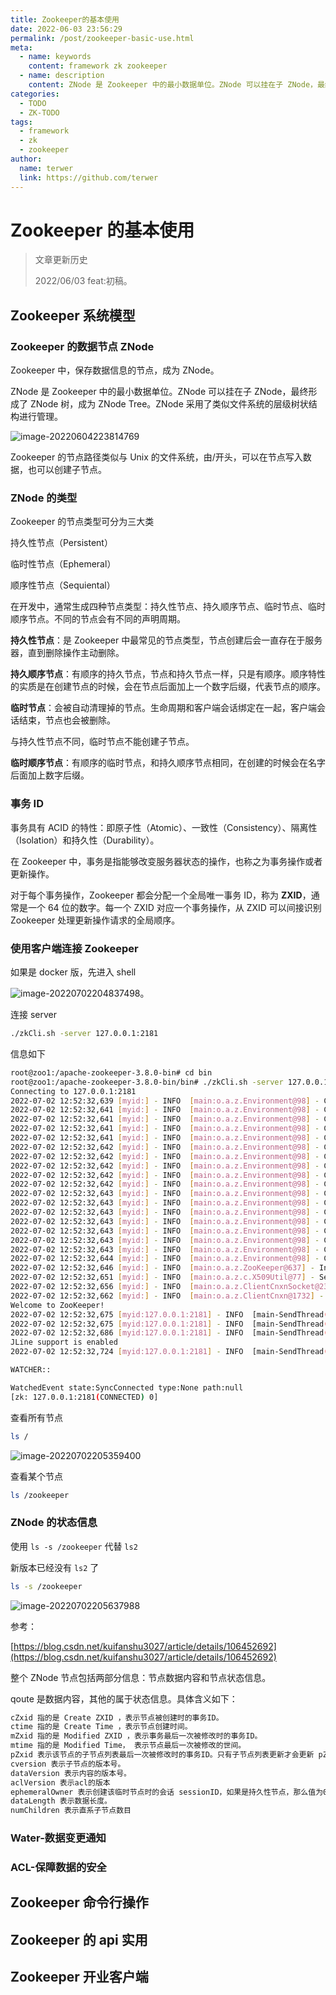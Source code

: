 ```yaml
---
title: Zookeeper的基本使用
date: 2022-06-03 23:56:29
permalink: /post/zookeeper-basic-use.html
meta:
  - name: keywords
    content: framework zk zookeeper
  - name: description
    content: ZNode 是 Zookeeper 中的最小数据单位。ZNode 可以挂在子 ZNode，最终形成了 ZNode 树，成为 ZNode Tree。ZNode 采用了类似文件系统的层级树状结构进行管理。
categories:
  - TODO
  - ZK-TODO
tags:
  - framework
  - zk
  - zookeeper
author: 
  name: terwer
  link: https://github.com/terwer
---
```


# Zookeeper 的基本使用

> 文章更新历史
>
> 2022/06/03 feat:初稿。
>

## Zookeeper 系统模型

### Zookeeper 的数据节点 ZNode

Zookeeper 中，保存数据信息的节点，成为 ZNode。

ZNode 是 Zookeeper 中的最小数据单位。ZNode 可以挂在子 ZNode，最终形成了 ZNode 树，成为 ZNode Tree。ZNode 采用了类似文件系统的层级树状结构进行管理。

![image-20220604223814769](https://img1.terwer.space/20220604223819.png)

Zookeeper 的节点路径类似与 Unix 的文件系统，由/开头，可以在节点写入数据，也可以创建子节点。

### ZNode 的类型

Zookeeper 的节点类型可分为三大类

持久性节点（Persistent）

临时性节点（Ephemeral）

顺序性节点（Sequiental）

在开发中，通常生成四种节点类型：持久性节点、持久顺序节点、临时节点、临时顺序节点。不同的节点会有不同的声明周期。

**持久性节点**：是 Zookeeper 中最常见的节点类型，节点创建后会一直存在于服务器，直到删除操作主动删除。

**持久顺序节点**：有顺序的持久节点，节点和持久节点一样，只是有顺序。顺序特性的实质是在创建节点的时候，会在节点后面加上一个数字后缀，代表节点的顺序。

**临时节点**：会被自动清理掉的节点。生命周期和客户端会话绑定在一起，客户端会话结束，节点也会被删除。

与持久性节点不同，临时节点不能创建子节点。

**临时顺序节点**：有顺序的临时节点，和持久顺序节点相同，在创建的时候会在名字后面加上数字后缀。

### 事务 ID

事务具有 ACID 的特性：即原子性（Atomic）、一致性（Consistency）、隔离性（Isolation）和持久性（Durability）。

在 Zookeeper 中，事务是指能够改变服务器状态的操作，也称之为事务操作或者更新操作。

对于每个事务操作，Zookeeper 都会分配一个全局唯一事务 ID，称为 **ZXID**，通常是一个 64 位的数字。每一个 ZXID 对应一个事务操作，从 ZXID 可以间接识别 Zookeeper 处理更新操作请求的全局顺序。

### 使用客户端连接 Zookeeper

如果是 docker 版，先进入 shell

![image-20220702204837498](https://img1.terwer.space/20220702204843.png)。

连接 server

```bash
./zkCli.sh -server 127.0.0.1:2181
```

信息如下

```bash
root@zoo1:/apache-zookeeper-3.8.0-bin# cd bin
root@zoo1:/apache-zookeeper-3.8.0-bin/bin# ./zkCli.sh -server 127.0.0.1:2181
Connecting to 127.0.0.1:2181
2022-07-02 12:52:32,639 [myid:] - INFO  [main:o.a.z.Environment@98] - Client environment:zookeeper.version=3.8.0-5a02a05eddb59aee6ac762f7ea82e92a68eb9c0f, built on 2022-02-25 08:49 UTC
2022-07-02 12:52:32,641 [myid:] - INFO  [main:o.a.z.Environment@98] - Client environment:host.name=zoo1
2022-07-02 12:52:32,641 [myid:] - INFO  [main:o.a.z.Environment@98] - Client environment:java.version=11.0.15
2022-07-02 12:52:32,641 [myid:] - INFO  [main:o.a.z.Environment@98] - Client environment:java.vendor=Oracle Corporation
2022-07-02 12:52:32,641 [myid:] - INFO  [main:o.a.z.Environment@98] - Client environment:java.home=/usr/local/openjdk-11
2022-07-02 12:52:32,642 [myid:] - INFO  [main:o.a.z.Environment@98] - Client environment:java.class.path=/apache-zookeeper-3.8.0-bin/bin/../zookeeper-server/target/classes:/apache-zookeeper-3.8.0-bin/bin/../build/classes:/apache-zookeeper-3.8.0-bin/bin/../zookeeper-server/target/lib/*.jar:/apache-zookeeper-3.8.0-bin/bin/../build/lib/*.jar:/apache-zookeeper-3.8.0-bin/bin/../lib/zookeeper-prometheus-metrics-3.8.0.jar:/apache-zookeeper-3.8.0-bin/bin/../lib/zookeeper-jute-3.8.0.jar:/apache-zookeeper-3.8.0-bin/bin/../lib/zookeeper-3.8.0.jar:/apache-zookeeper-3.8.0-bin/bin/../lib/snappy-java-1.1.7.7.jar:/apache-zookeeper-3.8.0-bin/bin/../lib/slf4j-api-1.7.30.jar:/apache-zookeeper-3.8.0-bin/bin/../lib/simpleclient_servlet-0.9.0.jar:/apache-zookeeper-3.8.0-bin/bin/../lib/simpleclient_hotspot-0.9.0.jar:/apache-zookeeper-3.8.0-bin/bin/../lib/simpleclient_common-0.9.0.jar:/apache-zookeeper-3.8.0-bin/bin/../lib/simpleclient-0.9.0.jar:/apache-zookeeper-3.8.0-bin/bin/../lib/netty-transport-native-unix-common-4.1.73.Final.jar:/apache-zookeeper-3.8.0-bin/bin/../lib/netty-transport-native-epoll-4.1.73.Final.jar:/apache-zookeeper-3.8.0-bin/bin/../lib/netty-transport-classes-epoll-4.1.73.Final.jar:/apache-zookeeper-3.8.0-bin/bin/../lib/netty-transport-4.1.73.Final.jar:/apache-zookeeper-3.8.0-bin/bin/../lib/netty-tcnative-classes-2.0.48.Final.jar:/apache-zookeeper-3.8.0-bin/bin/../lib/netty-tcnative-2.0.48.Final.jar:/apache-zookeeper-3.8.0-bin/bin/../lib/netty-resolver-4.1.73.Final.jar:/apache-zookeeper-3.8.0-bin/bin/../lib/netty-handler-4.1.73.Final.jar:/apache-zookeeper-3.8.0-bin/bin/../lib/netty-common-4.1.73.Final.jar:/apache-zookeeper-3.8.0-bin/bin/../lib/netty-codec-4.1.73.Final.jar:/apache-zookeeper-3.8.0-bin/bin/../lib/netty-buffer-4.1.73.Final.jar:/apache-zookeeper-3.8.0-bin/bin/../lib/metrics-core-4.1.12.1.jar:/apache-zookeeper-3.8.0-bin/bin/../lib/logback-core-1.2.10.jar:/apache-zookeeper-3.8.0-bin/bin/../lib/logback-classic-1.2.10.jar:/apache-zookeeper-3.8.0-bin/bin/../lib/jline-2.14.6.jar:/apache-zookeeper-3.8.0-bin/bin/../lib/jetty-util-ajax-9.4.43.v20210629.jar:/apache-zookeeper-3.8.0-bin/bin/../lib/jetty-util-9.4.43.v20210629.jar:/apache-zookeeper-3.8.0-bin/bin/../lib/jetty-servlet-9.4.43.v20210629.jar:/apache-zookeeper-3.8.0-bin/bin/../lib/jetty-server-9.4.43.v20210629.jar:/apache-zookeeper-3.8.0-bin/bin/../lib/jetty-security-9.4.43.v20210629.jar:/apache-zookeeper-3.8.0-bin/bin/../lib/jetty-io-9.4.43.v20210629.jar:/apache-zookeeper-3.8.0-bin/bin/../lib/jetty-http-9.4.43.v20210629.jar:/apache-zookeeper-3.8.0-bin/bin/../lib/javax.servlet-api-3.1.0.jar:/apache-zookeeper-3.8.0-bin/bin/../lib/jackson-databind-2.13.1.jar:/apache-zookeeper-3.8.0-bin/bin/../lib/jackson-core-2.13.1.jar:/apache-zookeeper-3.8.0-bin/bin/../lib/jackson-annotations-2.13.1.jar:/apache-zookeeper-3.8.0-bin/bin/../lib/commons-io-2.11.0.jar:/apache-zookeeper-3.8.0-bin/bin/../lib/commons-cli-1.4.jar:/apache-zookeeper-3.8.0-bin/bin/../lib/audience-annotations-0.12.0.jar:/apache-zookeeper-3.8.0-bin/bin/../zookeeper-*.jar:/apache-zookeeper-3.8.0-bin/bin/../zookeeper-server/src/main/resources/lib/*.jar:/conf:
2022-07-02 12:52:32,642 [myid:] - INFO  [main:o.a.z.Environment@98] - Client environment:java.library.path=/usr/java/packages/lib:/usr/lib64:/lib64:/lib:/usr/lib
2022-07-02 12:52:32,642 [myid:] - INFO  [main:o.a.z.Environment@98] - Client environment:java.io.tmpdir=/tmp
2022-07-02 12:52:32,642 [myid:] - INFO  [main:o.a.z.Environment@98] - Client environment:java.compiler=<NA>
2022-07-02 12:52:32,642 [myid:] - INFO  [main:o.a.z.Environment@98] - Client environment:os.name=Linux
2022-07-02 12:52:32,643 [myid:] - INFO  [main:o.a.z.Environment@98] - Client environment:os.arch=amd64
2022-07-02 12:52:32,643 [myid:] - INFO  [main:o.a.z.Environment@98] - Client environment:os.version=5.10.104-linuxkit
2022-07-02 12:52:32,643 [myid:] - INFO  [main:o.a.z.Environment@98] - Client environment:user.name=root
2022-07-02 12:52:32,643 [myid:] - INFO  [main:o.a.z.Environment@98] - Client environment:user.home=/root
2022-07-02 12:52:32,643 [myid:] - INFO  [main:o.a.z.Environment@98] - Client environment:user.dir=/apache-zookeeper-3.8.0-bin/bin
2022-07-02 12:52:32,643 [myid:] - INFO  [main:o.a.z.Environment@98] - Client environment:os.memory.free=116MB
2022-07-02 12:52:32,643 [myid:] - INFO  [main:o.a.z.Environment@98] - Client environment:os.memory.max=256MB
2022-07-02 12:52:32,644 [myid:] - INFO  [main:o.a.z.Environment@98] - Client environment:os.memory.total=128MB
2022-07-02 12:52:32,646 [myid:] - INFO  [main:o.a.z.ZooKeeper@637] - Initiating client connection, connectString=127.0.0.1:2181 sessionTimeout=30000 watcher=org.apache.zookeeper.ZooKeeperMain$MyWatcher@6ec8211c
2022-07-02 12:52:32,651 [myid:] - INFO  [main:o.a.z.c.X509Util@77] - Setting -D jdk.tls.rejectClientInitiatedRenegotiation=true to disable client-initiated TLS renegotiation
2022-07-02 12:52:32,656 [myid:] - INFO  [main:o.a.z.ClientCnxnSocket@239] - jute.maxbuffer value is 1048575 Bytes
2022-07-02 12:52:32,662 [myid:] - INFO  [main:o.a.z.ClientCnxn@1732] - zookeeper.request.timeout value is 0. feature enabled=false
Welcome to ZooKeeper!
2022-07-02 12:52:32,675 [myid:127.0.0.1:2181] - INFO  [main-SendThread(127.0.0.1:2181):o.a.z.ClientCnxn$SendThread@1171] - Opening socket connection to server localhost/127.0.0.1:2181.
2022-07-02 12:52:32,675 [myid:127.0.0.1:2181] - INFO  [main-SendThread(127.0.0.1:2181):o.a.z.ClientCnxn$SendThread@1173] - SASL config status: Will not attempt to authenticate using SASL (unknown error)
2022-07-02 12:52:32,686 [myid:127.0.0.1:2181] - INFO  [main-SendThread(127.0.0.1:2181):o.a.z.ClientCnxn$SendThread@1005] - Socket connection established, initiating session, client: /127.0.0.1:49668, server: localhost/127.0.0.1:2181
JLine support is enabled
2022-07-02 12:52:32,724 [myid:127.0.0.1:2181] - INFO  [main-SendThread(127.0.0.1:2181):o.a.z.ClientCnxn$SendThread@1444] - Session establishment complete on server localhost/127.0.0.1:2181, session id = 0x100004a571a0000, negotiated timeout = 30000

WATCHER::

WatchedEvent state:SyncConnected type:None path:null
[zk: 127.0.0.1:2181(CONNECTED) 0] 
```

查看所有节点

```bash
ls /
```

![image-20220702205359400](https://img1.terwer.space/20220702205359.png)

查看某个节点

```bash
ls /zookeeper
```

### ZNode 的状态信息

使用 `ls -s /zookeeper` 代替 `ls2`

新版本已经没有 `ls2` 了

```bash
ls -s /zookeeper
```

![image-20220702205637988](https://img1.terwer.space/20220702205638.png)

参考：

[https://blog.csdn.net/kuifanshu3027/article/details/106452692](https://blog.csdn.net/kuifanshu3027/article/details/106452692)

整个 ZNode 节点包括两部分信息：节点数据内容和节点状态信息。

qoute 是数据内容，其他的属于状态信息。具体含义如下：

```bash
cZxid 指的是 Create ZXID ，表示节点被创建时的事务ID。
ctime 指的是 Create Time ，表示节点创建时间。
mZxid 指的是 Modified ZXID ，表示事务最后一次被修改时的事务ID。
mtime 指的是 Modified Time， 表示节点最后一次被修改的世间。
pZxid 表示该节点的子节点列表最后一次被修改时的事务ID。只有子节点列表更新才会更新 pZxid，子节点内容变更不会更新。
cversion 表示子节点的版本号。
dataVersion 表示内容的版本号。
aclVersion 表示acl的版本
ephemeralOwner 表示创建该临时节点时的会话 sessionID，如果是持久性节点，那么值为0。
dataLength 表示数据长度。
numChildren 表示直系子节点数目
```

### Water-数据变更通知

### ACL-保障数据的安全

## Zookeeper 命令行操作

## Zookeeper 的 api 实用

## Zookeeper 开业客户端